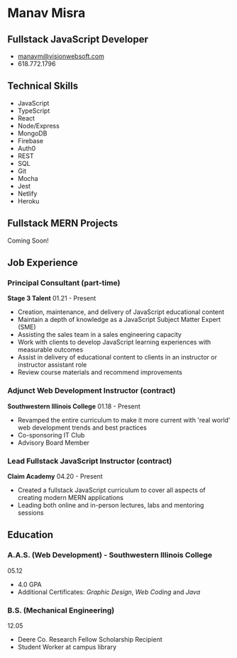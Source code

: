 # Manav Misra

## Fullstack JavaScript Developer

- manavm@visionwebsoft.com
- 618.772.1796

## Technical Skills

- JavaScript
- TypeScript
- React
- Node/Express
- MongoDB
- Firebase
- Auth0
- REST
- SQL
- Git
- Mocha
- Jest
- Netlify
- Heroku

## Fullstack MERN Projects

Coming Soon!

## Job Experience

### Principal Consultant (part-time)

**Stage 3 Talent** 01.21 - Present

- Creation, maintenance, and delivery of JavaScript educational content
- Maintain a depth of knowledge as a JavaScript Subject Matter Expert (SME)
- Assisting the sales team in a sales engineering capacity
- Work with clients to develop JavaScript learning experiences with measurable outcomes
- Assist in delivery of educational content to clients in an instructor or instructor assistant role
- Review course materials and recommend improvements

### Adjunct Web Development Instructor (contract)

**Southwestern Illinois College** 01.18 - Present

- Revamped the entire curriculum to make it more current with 'real world' web development trends and best practices
- Co-sponsoring IT Club
- Advisory Board Member

### Lead Fullstack JavaScript Instructor (contract)

**Claim Academy** 04.20 - Present

- Created a fullstack JavaScript curriculum to cover all aspects of creating modern MERN applications
- Leading both online and in-person lectures, labs and mentoring sessions

## Education

### A.A.S. (Web Development) - Southwestern Illinois College

05.12

- 4.0 GPA
- Additional Certificates: _Graphic Design_, _Web Coding_ and _Java_

### B.S. (Mechanical Engineering)

12.05

- Deere Co. Research Fellow Scholarship Recipient
- Student Worker at campus library
